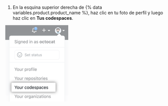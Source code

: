 1. En la esquina superior derecha de {% data variables.product.product_name %}, haz clic en tu foto de perfil y luego haz clic en **Tus codespaces**.

  ![Opción de menú 'Tus codespaces'](/assets/images/help/codespaces/your-codespaces-option.png)
